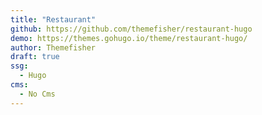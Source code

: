 ```yaml
---
title: "Restaurant"
github: https://github.com/themefisher/restaurant-hugo
demo: https://themes.gohugo.io/theme/restaurant-hugo/
author: Themefisher
draft: true
ssg:
  - Hugo
cms:
  - No Cms
---
```

